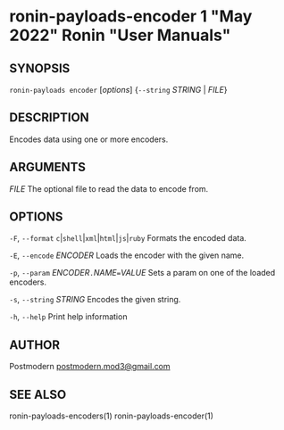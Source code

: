 # ronin-payloads-encoder 1 "May 2022" Ronin "User Manuals"

## SYNOPSIS

`ronin-payloads encoder` [*options*] {`--string` *STRING* \| *FILE*}

## DESCRIPTION

Encodes data using one or more encoders.

## ARGUMENTS

*FILE*
  The optional file to read the data to encode from.

## OPTIONS

`-F`, `--format` `c`\|`shell`\|`xml`\|`html`\|`js`\|`ruby`
  Formats the encoded data.

`-E`, `--encode` *ENCODER*
  Loads the encoder with the given name.

`-p`, `--param` *ENCODER*`.`*NAME*`=`*VALUE*
  Sets a param on one of the loaded encoders.

`-s`, `--string` *STRING*
  Encodes the given string.

`-h`, `--help`
  Print help information

## AUTHOR

Postmodern <postmodern.mod3@gmail.com>

## SEE ALSO

ronin-payloads-encoders(1) ronin-payloads-encoder(1)
